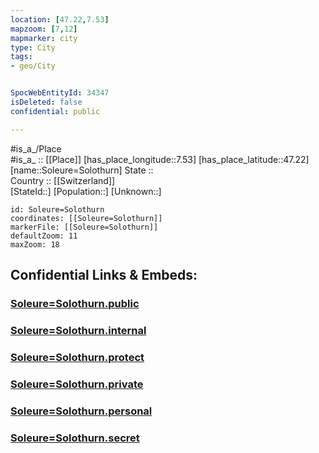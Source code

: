 ```yaml
---
location: [47.22,7.53] 
mapzoom: [7,12] 
mapmarker: city 
type: City
tags:
- geo/City


SpocWebEntityId: 34347
isDeleted: false
confidential: public

---
```

#is_a_/Place  
#is_a_ :: [[Place]] 
[has_place_longitude::7.53] 
[has_place_latitude::47.22] 
[name::Soleure=Solothurn] 
State ::  
Country :: [[Switzerland]]  
[StateId::] 
[Population::] 
[Unknown::] 


```leaflet
id: Soleure=Solothurn
coordinates: [[Soleure=Solothurn]] 
markerFile: [[Soleure=Solothurn]] 
defaultZoom: 11 
maxZoom: 18
```


## Confidential Links & Embeds: 

### [Soleure=Solothurn.public](/_public/\Earth\Continent\Europe\Europe~Central\Switzerland\Switzerland~Cantons\Solothurn\CitySoleure=Solothurn.public.md) 

### [Soleure=Solothurn.internal](/_internal/\Earth\Continent\Europe\Europe~Central\Switzerland\Switzerland~Cantons\Solothurn\CitySoleure=Solothurn.internal.md) 

### [Soleure=Solothurn.protect](/_protect/\Earth\Continent\Europe\Europe~Central\Switzerland\Switzerland~Cantons\Solothurn\CitySoleure=Solothurn.protect.md) 

### [Soleure=Solothurn.private](/_private/\Earth\Continent\Europe\Europe~Central\Switzerland\Switzerland~Cantons\Solothurn\CitySoleure=Solothurn.private.md) 

### [Soleure=Solothurn.personal](/_personal/\Earth\Continent\Europe\Europe~Central\Switzerland\Switzerland~Cantons\Solothurn\CitySoleure=Solothurn.personal.md) 

### [Soleure=Solothurn.secret](/_secret/\Earth\Continent\Europe\Europe~Central\Switzerland\Switzerland~Cantons\Solothurn\CitySoleure=Solothurn.secret.md)

